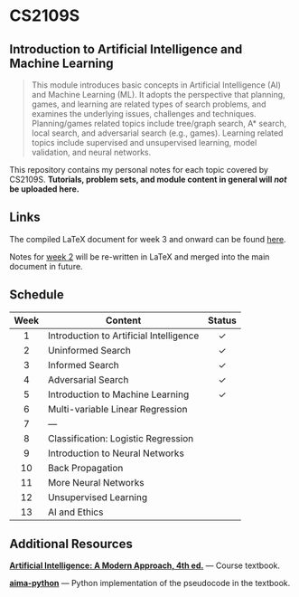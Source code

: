 # CS2109S #

## Introduction to Artificial Intelligence and Machine Learning ##

> This module introduces basic concepts in Artificial Intelligence (AI) and Machine Learning (ML). It adopts the perspective that planning, games, and learning are related types of search problems, and examines the underlying issues, challenges and techniques. Planning/games related topics include tree/graph search, A* search, local search, and adversarial search (e.g., games). Learning related topics include supervised and unsupervised learning, model validation, and neural networks.

This repository contains my personal notes for each topic covered by CS2109S. **Tutorials, problem sets, and module content in general will *not* be uploaded here.**

## Links ##

The compiled LaTeX document for week 3 and onward can be found [here](https://github.com/jontmy/nus-cs2109s/blob/master/src/cs2109s.pdf).

Notes for [week 2](https://github.com/jontmy/nus-cs2109s/blob/master/src/02.md) will be re-written in LaTeX and merged into the main document in future.

## Schedule ##

| **Week** | **Content**                                | **Status** |
|:--------:|--------------------------------------------|:----------:|
| 1        | Introduction to Artificial Intelligence    | ✓          |
| 2        | Uninformed Search                          | ✓          |
| 3        | Informed Search                            | ✓          |
| 4        | Adversarial Search                         | ✓          |
| 5        | Introduction to Machine Learning           | ✓          |
| 6        | Multi-variable Linear Regression           |            |
| 7        | —                                          |            |
| 8        | Classification: Logistic Regression        |            |
| 9        | Introduction to Neural Networks            |            |
| 10       | Back Propagation                           |            |
| 11       | More Neural Networks                       |            |
| 12       | Unsupervised Learning                      |            |
| 13       | AI and Ethics                              |            |

## Additional Resources ##

[**Artificial Intelligence: A Modern Approach, 4th ed.**](http://aima.cs.berkeley.edu/) — Course textbook.

[**aima-python**](https://github.com/aimacode/aima-python) — Python implementation of the pseudocode in the textbook.
